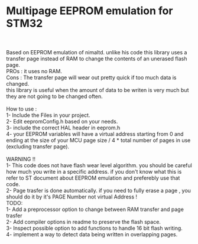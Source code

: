 # Multipage EEPROM emulation for STM32
<br />
<br />
Based on EEPROM emulation of nimaltd. unlike his code this library uses a transfer page instead of RAM to change the contents of an unerased flash page.
<br />
PROs : it uses no RAM.
<br />
Cons : The transfer page will wear out pretty quick if too much data is changed.
<br />
this library is useful when the amount of data to be writen is very much but they are not going to be changed often.
<br />
<br />
How to use :
<br />
1- Include the Files in your project.
<br />
2- Edit eepromConfig.h based on your needs.
<br />
3- include the correct HAL header in eeprom.h
<br />
4- your EEPROM variables will have a virtual address starting from 0 and ending at the size of your MCU page size / 4 * total number of pages in use (excluding transfer page).
<br />
<br />
WARNING !!
<br />
1- This code does not have flash wear level algorithm. you should be careful how much you write in a specific address. if you don't know what this is refer to ST document about EEPROM emulation and preferebly use that code.
<br />
2- Page trasfer is done automatically. if you need to fully erase a page , you should do it by it's PAGE Number not virtual Address !
<br />
TODO:
<br />
1- Add a preprocessor option to change between RAM transfer and page trasfer
<br />
2- Add compiler options in readme to preserve the flash space.
<br />
3- Inspect possible option to add functions to handle 16 bit flash writing.
<br />
4- implement a way to detect data being written in overlapping pages.
<br />
